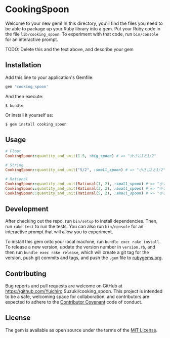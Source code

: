 # CookingSpoon

Welcome to your new gem! In this directory, you'll find the files you need to be able to package up your Ruby library into a gem. Put your Ruby code in the file `lib/cooking_spoon`. To experiment with that code, run `bin/console` for an interactive prompt.

TODO: Delete this and the text above, and describe your gem

## Installation

Add this line to your application's Gemfile:

```ruby
gem 'cooking_spoon'
```

And then execute:

    $ bundle

Or install it yourself as:

    $ gem install cooking_spoon

## Usage

```ruby
# Float
CookingSpoon::quantity_and_unit(1.5, :big_spoon) # => "大さじ1と1/2"

# String
CookingSpoon::quantity_and_unit("5/2", :small_spoon) # => "小さじ2と1/2"

# Rational
CookingSpoon::quantity_and_unit(Rational(1, 2), :small_spoon) # => "小さじ1/2"
CookingSpoon::quantity_and_unit(Rational(3, 2), :small_spoon) # => "小さじ1と1/2"
CookingSpoon::quantity_and_unit(Rational(5, 2), :small_spoon) # => "小さじ2と1/2"
```

## Development

After checking out the repo, run `bin/setup` to install dependencies. Then, run `rake test` to run the tests. You can also run `bin/console` for an interactive prompt that will allow you to experiment.

To install this gem onto your local machine, run `bundle exec rake install`. To release a new version, update the version number in `version.rb`, and then run `bundle exec rake release`, which will create a git tag for the version, push git commits and tags, and push the `.gem` file to [rubygems.org](https://rubygems.org).

## Contributing

Bug reports and pull requests are welcome on GitHub at https://github.com/Yuichiro Suzuki/cooking_spoon. This project is intended to be a safe, welcoming space for collaboration, and contributors are expected to adhere to the [Contributor Covenant](http://contributor-covenant.org) code of conduct.


## License

The gem is available as open source under the terms of the [MIT License](http://opensource.org/licenses/MIT).

